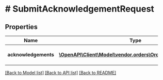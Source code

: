 # # SubmitAcknowledgementRequest

## Properties

Name | Type | Description | Notes
------------ | ------------- | ------------- | -------------
**acknowledgements** | [**\OpenAPI\Client\Model\vendor.orders\OrderAcknowledgement[]**](OrderAcknowledgement.md) | An array of order acknowledgements to be submitted. | [optional]

[[Back to Model list]](../../README.md#models) [[Back to API list]](../../README.md#endpoints) [[Back to README]](../../README.md)
